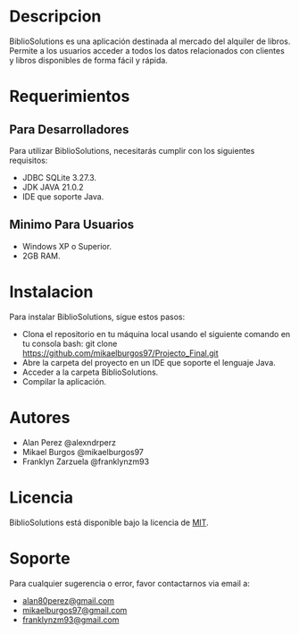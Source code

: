 # Descripcion
BiblioSolutions es una aplicación destinada al mercado del alquiler de libros. Permite a los usuarios acceder a todos los datos relacionados con clientes y libros disponibles de forma fácil y rápida.

# Requerimientos
## Para Desarrolladores
Para utilizar BiblioSolutions, necesitarás cumplir con los siguientes requisitos:

- JDBC SQLite 3.27.3.
- JDK JAVA 21.0.2
- IDE que soporte Java.

## Minimo Para Usuarios
- Windows XP o Superior.
- 2GB RAM.

# Instalacion
Para instalar BiblioSolutions, sigue estos pasos:

- Clona el repositorio en tu máquina local usando el siguiente comando en tu consola bash: git clone https://github.com/mikaelburgos97/Projecto_Final.git
- Abre la carpeta del proyecto en un IDE que soporte el lenguaje Java.
- Acceder a la carpeta BiblioSolutions.
- Compilar la aplicación.

# Autores
- Alan Perez @alexndrperz
- Mikael Burgos @mikaelburgos97
- Franklyn Zarzuela @franklynzm93

# Licencia
BiblioSolutions está disponible bajo la licencia de [MIT](Project_Final/LICENSE).

# Soporte
Para cualquier sugerencia o error, favor contactarnos via email a:
- alan80perez@gmail.com
- mikaelburgos97@gmail.com
- franklynzm93@gmail.com
